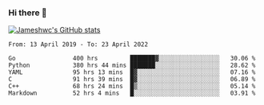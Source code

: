 ### Hi there 👋

[![Jameshwc's GitHub stats](https://github-readme-stats.vercel.app/api?username=jameshwc)](https://github.com/anuraghazra/github-readme-stats)

<!--START_SECTION:waka-->

```text
From: 13 April 2019 - To: 23 April 2022

Go                400 hrs         ███████▓░░░░░░░░░░░░░░░░░   30.06 %
Python            380 hrs 44 mins ███████░░░░░░░░░░░░░░░░░░   28.62 %
YAML              95 hrs 13 mins  █▓░░░░░░░░░░░░░░░░░░░░░░░   07.16 %
C                 91 hrs 39 mins  █▓░░░░░░░░░░░░░░░░░░░░░░░   06.89 %
C++               68 hrs 24 mins  █▒░░░░░░░░░░░░░░░░░░░░░░░   05.14 %
Markdown          52 hrs 4 mins   █░░░░░░░░░░░░░░░░░░░░░░░░   03.91 %
```

<!--END_SECTION:waka-->